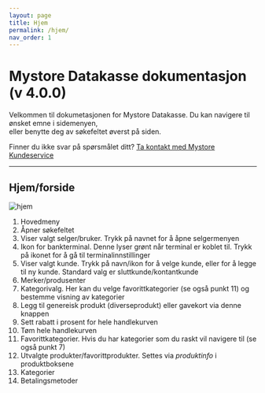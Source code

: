 ```yaml
---
layout: page
title: Hjem
permalink: /hjem/
nav_order: 1
---
```


# Mystore Datakasse dokumentasjon (v 4.0.0)
Velkommen til dokumetasjonen for Mystore Datakasse. Du kan navigere til ønsket emne i sidemenyen,<br> eller benytte deg av søkefeltet øverst på siden. 

Finner du ikke svar på spørsmålet ditt? [Ta kontakt med Mystore Kundeservice](https://www.mystore.no/kontakt-oss) 

--- 

## Hjem/forside
![hjem](/pos-doc/assets/images/dokumentasjon_index_page.jpg)

1. Hovedmeny
2. Åpner søkefeltet
3. Viser valgt selger/bruker. Trykk på navnet for å åpne selgermenyen
4. Ikon for bankterminal. Denne lyser grønt når terminal er koblet til. Trykk på ikonet for å gå til terminalinnstillinger
5. Viser valgt kunde. Trykk på navn/ikon for å velge kunde, eller for å legge til ny kunde. Standard valg er sluttkunde/kontantkunde
6. Merker/produsenter
7. Kategorivalg. Her kan du velge favorittkategorier (se også punkt 11) og bestemme visning av kategorier
8. Legg til genereisk produkt (diverseprodukt) eller gavekort via denne knappen
9. Sett rabatt i prosent for hele handlekurven
10. Tøm hele handlekurven
11. Favorittkategorier. Hvis du har kategorier som du raskt vil navigere til (se også punkt 7)
12. Utvalgte produkter/favorittprodukter. Settes via _produktinfo_ i produktboksene
13. Kategorier
14. Betalingsmetoder
